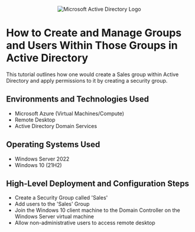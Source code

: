 <p align="center">
<img src="https://i.imgur.com/pU5A58S.png" alt="Microsoft Active Directory Logo"/>
</p>

<h1>How to Create and Manage Groups and Users Within Those Groups in Active Directory</h1>
This tutorial outlines how one would create a Sales group within Active Directory and apply permissions to it by creating a security group.<br />




<h2>Environments and Technologies Used</h2>

- Microsoft Azure (Virtual Machines/Compute)
- Remote Desktop
- Active Directory Domain Services


<h2>Operating Systems Used </h2>

- Windows Server 2022
- Windows 10 (21H2)

<h2>High-Level Deployment and Configuration Steps</h2>

- Create a Security Group called 'Sales'
- Add users to the 'Sales' Group
- Join the Windows 10 client machine to the Domain Controller on the Windows Server virtual machine
- Allow non-administrative users to access remote desktop
